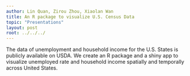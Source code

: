```yaml
---
author: Lin Quan, Zirou Zhou, Xiaolan Wan
title: An R package to visualize U.S. Census Data
topic: "Presentations"
layout: post
root: ../../../
---
```


The data of unemployment and household income for the U.S. States is publicly available on USDA. We create an R package and a shiny app to visualize unemployed rate and household income spatially and temporally across United States.
